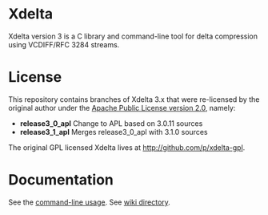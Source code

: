 # Xdelta

Xdelta version 3 is a C library and command-line tool for delta
compression using VCDIFF/RFC 3284 streams.

# License

This repository contains branches of Xdelta 3.x that were
re-licensed by the original author under the [Apache Public
License version 2.0](http://www.apache.org/licenses/LICENSE-2.0),
namely:

- __release3_0_apl__ Change to APL based on 3.0.11 sources
- __release3_1_apl__ Merges release3_0_apl with 3.1.0 sources

The original GPL licensed Xdelta lives at http://github.com/p/xdelta-gpl.

# Documentation

See the [command-line usage](https://github.com/jmacd/xdelta/blob/wiki/CommandLineSyntax.md).  See [wiki directory](https://github.com/jmacd/xdelta/tree/wiki).




